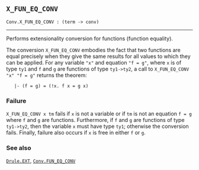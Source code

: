 ## `X_FUN_EQ_CONV`

``` hol4
Conv.X_FUN_EQ_CONV : (term -> conv)
```

------------------------------------------------------------------------

Performs extensionality conversion for functions (function equality).

The conversion `X_FUN_EQ_CONV` embodies the fact that two functions are
equal precisely when they give the same results for all values to which
they can be applied. For any variable `"x"` and equation `"f = g"`,
where `x` is of type `ty1` and `f` and `g` are functions of type
`ty1->ty2`, a call to `X_FUN_EQ_CONV "x" "f = g"` returns the theorem:

``` hol4
   |- (f = g) = (!x. f x = g x)
```

### Failure

`X_FUN_EQ_CONV x tm` fails if `x` is not a variable or if `tm` is not an
equation `f = g` where `f` and `g` are functions. Furthermore, if `f`
and `g` are functions of type `ty1->ty2`, then the variable `x` must
have type `ty1`; otherwise the conversion fails. Finally, failure also
occurs if `x` is free in either `f` or `g`.

### See also

[`Drule.EXT`](#Drule.EXT), [`Conv.FUN_EQ_CONV`](#Conv.FUN_EQ_CONV)
